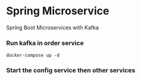 # Spring Microservice

Spring Boot Microservices with Kafka

### Run kafka in order service
``` 
docker-compose up -d 
```

### Start the config service then other services